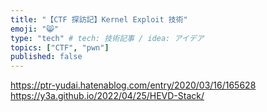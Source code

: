 ```yaml
---
title: "【CTF 探訪記】Kernel Exploit 技術"
emoji: "😸"
type: "tech" # tech: 技術記事 / idea: アイデア
topics: ["CTF", "pwn"]
published: false
---
```


https://ptr-yudai.hatenablog.com/entry/2020/03/16/165628
https://y3a.github.io/2022/04/25/HEVD-Stack/